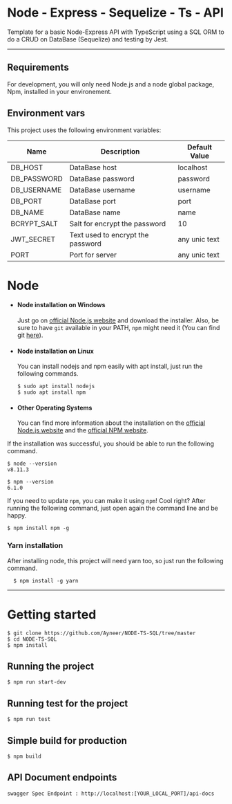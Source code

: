 # Node - Express - Sequelize - Ts - API

Template for a basic Node-Express API with TypeScript using a SQL ORM to do a CRUD on DataBase (Sequelize) and testing by Jest.

---
## Requirements

For development, you will only need Node.js and a node global package, Npm, installed in your environement.

## Environment vars

This project uses the following environment variables:

| Name                          | Description                         | Default Value                                  |
| ----------------------------- | ------------------------------------| -----------------------------------------------|
|DB_HOST           | DataBase host                            | localhost      |
|DB_PASSWORD       | DataBase password                        | password       |
|DB_USERNAME       | DataBase username                        | username       |
|DB_PORT           | DataBase port                            | port           |
|DB_NAME           | DataBase name                            | name           |
|BCRYPT_SALT       | Salt for encrypt the password            | 10             |
|JWT_SECRET        | Text used to encrypt the password        | any unic text  |
|PORT              | Port for server                          | any unic text  |

# Node
- #### Node installation on Windows

  Just go on [official Node.js website](https://nodejs.org/) and download the installer.
Also, be sure to have `git` available in your PATH, `npm` might need it (You can find git [here](https://git-scm.com/)).

- #### Node installation on Linux

  You can install nodejs and npm easily with apt install, just run the following commands.

      $ sudo apt install nodejs
      $ sudo apt install npm

- #### Other Operating Systems
  You can find more information about the installation on the [official Node.js website](https://nodejs.org/) and the [official NPM website](https://npmjs.org/).

If the installation was successful, you should be able to run the following command.

    $ node --version
    v8.11.3

    $ npm --version
    6.1.0

If you need to update `npm`, you can make it using `npm`! Cool right? After running the following command, just open again the command line and be happy.

    $ npm install npm -g

###
### Yarn installation
  After installing node, this project will need yarn too, so just run the following command.

      $ npm install -g yarn

---

# Getting started

    $ git clone https://github.com/Ayneer/NODE-TS-SQL/tree/master
    $ cd NODE-TS-SQL
    $ npm install

## Running the project

    $ npm run start-dev

## Running test for the project

    $ npm run test

## Simple build for production

    $ npm build

## API Document endpoints
    
    swagger Spec Endpoint : http://localhost:[YOUR_LOCAL_PORT]/api-docs